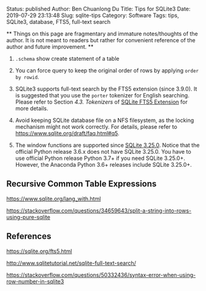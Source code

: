 Status: published
Author: Ben Chuanlong Du
Title: Tips for SQLite3
Date: 2019-07-29 23:13:48
Slug: sqlite-tips
Category: Software
Tags: tips, SQLite3, database, FTS5, full-text search

**
Things on this page are fragmentary and immature notes/thoughts of the author.
It is not meant to readers but rather for convenient reference of the author and future improvement.
**

1. `.schema` show create statement of a table

2. You can force query to keep the original order of rows 
    by applying `order by rowid`.

3. SQLite3 supports full-text search by the FTS5 extension (since 3.9.0).
  It is suggested that you use the `porter` tokenizer for English searching.
  Please refer to Section *4.3. Tokenizers* of [SQLite FTS5 Extension](https://sqlite.org/fts5.html) for more details.

4. Avoid keeping SQLite database file on a NFS filesystem, 
  as the locking mechanism might not work correctly.
  For details, 
  please refer to https://www.sqlite.org/draft/faq.html#q5.

5. The window functions are supported since 
  [SQLite 3.25.0](https://www.sqlite.org/releaselog/3_25_0.html).
  Notice that the official Python release 3.6.x does not have SQLite 3.25.0.
  You have to use official Python release Python 3.7+ if you need SQLite 3.25.0+.
  However, the Anaconda Python 3.6+ releases include SQLite 3.25.0+.

## Recursive Common Table Expressions

https://www.sqlite.org/lang_with.html

https://stackoverflow.com/questions/34659643/split-a-string-into-rows-using-pure-sqlite

## References

https://sqlite.org/fts5.html

http://www.sqlitetutorial.net/sqlite-full-text-search/

https://stackoverflow.com/questions/50332436/syntax-error-when-using-row-number-in-sqlite3
